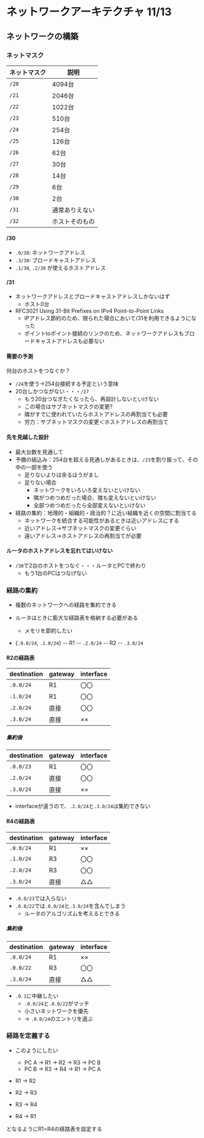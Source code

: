 # ネットワークアーキテクチャ 11/13
## ネットワークの構築
### ネットマスク
| ネットマスク | 説明 |
| ---------- | --- |
| `/20` | 4094台 |
| `/21` | 2046台 |
| `/22` | 1022台 |
| `/23` | 510台 |
| `/24` | 254台 |
| `/25` | 126台 |
| `/26` | 62台 |
| `/27` | 30台 |
| `/28` | 14台 |
| `/29` | 6台 |
| `/30` | 2台 |
| `/31` | 通常ありえない |
| `/32` | ホストそのもの |

#### /30
* `.0/30`: ネットワークアドレス
* `.3/30`: ブロードキャストアドレス
* `.1/30`, `.2/30` が使えるホストアドレス

#### /31
* ネットワークアドレスとブロードキャストアドレスしかないはず
  * ホスト0台
* RFC3021 Using 31-Bit Prefixes on IPv4 Point-to-Point Links
  * IPアドレス節約のため、限られた場合において/31を利用できるようになった
  * ポイントtoポイント接続のリンクのため、ネットワークアドレスもブロードキャストアドレスも必要ない

#### 需要の予測
何台のホストをつなぐか？

* `/24`を使う→254台接続する予定という意味
* 20台しかつながない・・・`/27`
  * もう20台つなぎたくなったら、再設計しないといけない
  * この場合はサブネットマスクの変更?
  * 隣がすでに使われていたらホストアドレスの再割当ても必要
  * 労力：サブネットマスクの変更＜ホストアドレスの再割当て

#### 先を見越した設計
* 最大台数を見通して
* 予備の組込み：254台を超える見通しがあるときは、`/23`を割り振って、その中の一部を使う
  * 足りないよりは余るほうがまし
  * 足りない場合
    * ネットワークをいろいろ変えないといけない
    * 隣がつめつめだった場合、隣も変えないといけない
    * 全部つめつめだったら全部変えないといけない
* 経路の集約：地理的・組織的・政治的？に近い組織を近くの空間に割当てる
  * ネットワークを統合する可能性があるときは近いアドレスにする
  * 近いアドレス→サブネットマスクの変更ぐらい
  * 遠いアドレス→ホストアドレスの再割当てが必要

#### ルータのホストアドレスを忘れてはいけない
* `/30`で2台のホストをつなぐ・・・ルータとPCで終わり
  * もう1台のPCはつなげない

### 経路の集約
* 複数のネットワークへの経路を集約できる
* ルータはときに膨大な経路表を格納する必要がある
  * メモリを節約したい


* {`.0.0/24`, `.1.0/24`} -- R1 -- `.2.0/24` -- R2 -- `.3.0/24`

#### R2の経路表
| destination | gateway | interface |
| ----------- | ------- | --------- |
| `.0.0/24` | R1 | 〇〇 |
| `.1.0/24` | R1 | 〇〇 |
| `.2.0/24` | 直接 | 〇〇 |
| `.3.0/24` | 直接 | ×× |

##### 集約後
| destination | gateway | interface |
| ----------- | ------- | --------- |
| `.0.0/23` | R1 | 〇〇 |
| `.2.0/24` | 直接 | 〇〇 |
| `.3.0/24` | 直接 | ×× |

* interfaceが違うので、`.2.0/24`と`.3.0/24`は集約できない

#### R4の経路表
| destination | gateway | interface |
| ----------- | ------- | --------- |
| `.0.0/24` | R1 | ×× |
| `.1.0/24` | R3 | 〇〇 |
| `.2.0/24` | R3 | 〇〇 |
| `.3.0/24` | 直接 | △△ |

* `.0.0/23`では入らない
* `.0.0/22`では`.0.0/24`と`.3.0/24`を含んでしまう
  * ルータのアルゴリズムを考えるとできる

##### 集約後
| destination | gateway | interface |
| ----------- | ------- | --------- |
| `.0.0/24` | R1 | ×× |
| `.0.0/22` | R3 | 〇〇 |
| `.3.0/24` | 直接 | △△ |

* `.0.1`に中継したい
  * `.0.0/24`と`.0.0/22`がマッチ
  * 小さいネットワークを優先
  * → `.0.0/24`のエントリを選ぶ

### 経路を定義する
* このようにしたい
  * PC A -> R1 -> R2 -> R3 -> PC B
  * PC B -> R3 -> R4 -> R1 -> PC A


* R1 -> R2
* R2 -> R3
* R3 -> R4
* R4 -> R1


となるようにR1~R4の経路表を設定する
